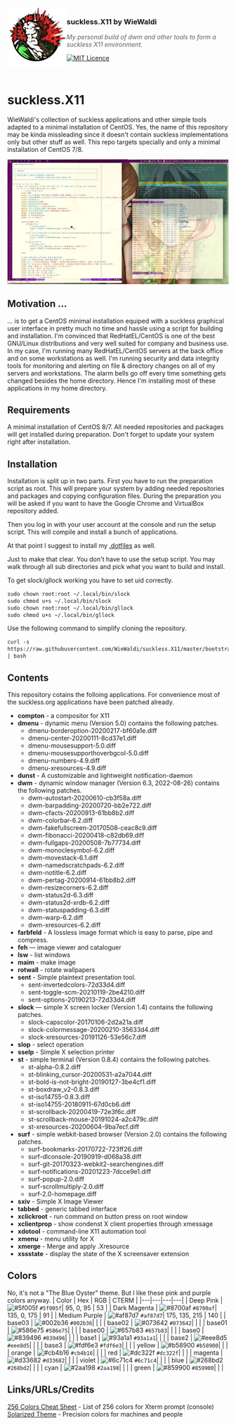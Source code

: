<img src="https://raw.githubusercontent.com/WieWaldi/suckless.X11/master/img/RZ-Amper_Logo_135x135.png" align="left" width="135px" height="135px" />

### suckless.X11 by WieWaldi
> *My personal build of dwm and other tools to form a suckless X11 environment.*

[![MIT Licence](https://badges.frapsoft.com/os/mit/mit.svg?v=103)](https://opensource.org/licenses/mit-license.php)

<br />

# suckless.X11
WieWaldi's collection of suckless applications and other simple tools adapted to
a minimal installation of CentOS. Yes, the name of this repository may be kinda
missleading since it doesn't contain suckless implementations only but other
stuff as well. This repo targets specially and only a minimal installation of
CentOS 7/8.

![screenshot](https://raw.githubusercontent.com/WieWaldi/suckless.X11/master/img/screenshot.jpg)

## Motivation ...
... is to get a CentOS minimal installation equiped with a suckless graphical
user interface in pretty much no time and hassle using a script for building
and installation.
I'm convinced that RedHatEL/CentOS is one of the best GNU/Linux distributions
and very well suited for company and business use. In my case, I'm running many
RedHatEL/CentOS servers at the back office and on some workstations as well.
I'm running security and data integrity tools for monitoring and alerting on
file & directory changes on all of my servers and workstations. The alarm bells
go off every time something gets changed besides the home directory. Hence I'm
installing most of these applications in my home directory.

## Requirements
A minimal installation of CentOS 8/7. All needed repositories and packages will
get installed during preparation. Don't forget to update your system right after
installation.

## Installation
Installation is split up in two parts. First you have to run the preparation
script as root. This will prepare your system by adding needed repositories and
packages and copying configuration files. During the preparation you will be
asked if you want to have the Google Chrome and VirtualBox repository added.

Then you log in with your user account at the console and run the setup script.
This will compile and install a bunch of applications. 

At that point I suggest to install my [.dotfiles](https://github.com/WieWaldi/.dotfiles)
as well.

Just to make that clear. You don't have to use the setup script. You may walk
through all sub directories and pick what you want to build and install.

To get slock/gllock working you have to set uid correctly.
```
sudo chown root:root ~/.local/bin/slock
sudo chmod u+s ~/.local/bin/slock
sudo chown root:root ~/.local/bin/gllock
sudo chmod u+s ~/.local/bin/gllock
```

Use the following command to simplify cloning the repository.
```
curl -s https://raw.githubusercontent.com/WieWaldi/suckless.X11/master/bootstrap.sh | bash
```

## Contents
This repository cotains the folloing applications. For convenience most of the
suckless.org applications have been patched already.
- **compton** - a compositor for X11
- **dmenu** - dynamic menu (Version 5.0) contains the following patches.
  - dmenu-borderoption-20200217-bf60a1e.diff
  - dmenu-center-20200111-8cd37e1.diff
  - dmenu-mousesupport-5.0.diff
  - dmenu-mousesupporthoverbgcol-5.0.diff
  - dmenu-numbers-4.9.diff
  - dmenu-xresources-4.9.diff
- **dunst** - A customizable and lightweight notification-daemon
- **dwm** - dynamic window manager (Version 6.3, 2022-08-26) contains the following patches.
  - dwm-autostart-20200610-cb3f58a.diff
  - dwm-barpadding-20200720-bb2e722.diff
  - dwm-cfacts-20200913-61bb8b2.diff
  - dwm-colorbar-6.2.diff
  - dwm-fakefullscreen-20170508-ceac8c9.diff
  - dwm-fibonacci-20200418-c82db69.diff
  - dwm-fullgaps-20200508-7b77734.diff
  - dwm-monoclesymbol-6.2.diff
  - dwm-movestack-6.1.diff
  - dwm-namedscratchpads-6.2.diff
  - dwm-notitle-6.2.diff
  - dwm-pertag-20200914-61bb8b2.diff
  - dwm-resizecorners-6.2.diff
  - dwm-status2d-6.3.diff
  - dwm-status2d-xrdb-6.2.diff
  - dwm-statuspadding-6.3.diff
  - dwm-warp-6.2.diff
  - dwm-xresources-6.2.diff
- **farbfeld** - A lossless image format which is easy to parse, pipe and compress.
- **feh** — image viewer and cataloguer
- **lsw** - list windows
- **maim** - make image
- **rotwall** - rotate wallpapers
- **sent** - Simple plaintext presentation tool.
  - sent-invertedcolors-72d33d4.diff
  - sent-toggle-scm-20210119-2be4210.diff
  - sent-options-20190213-72d33d4.diff
- **slock** — simple X screen locker (Version 1.4) contains the following patches.
  - slock-capscolor-20170106-2d2a21a.diff
  - slock-colormessage-20200210-35633d4.diff
  - slock-xresources-20191126-53e56c7.diff
- **slop** - select operation
- **sselp** - Simple X selection printer
- **st** - simple terminal (Version 0.8.4) contains the following patches.
  - st-alpha-0.8.2.diff
  - st-blinking_cursor-20200531-a2a7044.diff
  - st-bold-is-not-bright-20190127-3be4cf1.diff
  - st-boxdraw_v2-0.8.3.diff
  - st-iso14755-0.8.3.diff
  - st-iso14755-20180911-67d0cb6.diff
  - st-scrollback-20200419-72e3f6c.diff
  - st-scrollback-mouse-20191024-a2c479c.diff
  - st-xresources-20200604-9ba7ecf.diff
- **surf** - simple webkit-based browser (Version 2.0) contains the following patches.
  - surf-bookmarks-20170722-723ff26.diff
  - surf-dlconsole-20190919-d068a38.diff
  - surf-git-20170323-webkit2-searchengines.diff
  - surf-notifications-20201223-7dcce9e1.diff
  - surf-popup-2.0.diff
  - surf-scrollmultiply-2.0.diff
  - surf-2.0-homepage.diff
- **sxiv** - Simple X Image Viewer
- **tabbed** - generic tabbed interface
- **xclickroot** - run command on button press on root window
- **xclientprop** - show condenst X client properties through xmessage
- **xdotool** - command-line X11 automation tool
- **xmenu** - menu utility for X
- **xmerge** - Merge and apply .Xresource
- **xssstate** - display the state of the X screensaver extension

## Colors
No, it's not a "The Blue Oyster" theme. But I like these pink and purple colors anyway.
| Color         | Hex | RGB | CTERM |
|---|---|---|---|
| Deep Pink     |    ![#5f005f](https://via.placeholder.com/15/5f005f/5f005f.png) `#5f005f`| 95, 0, 95     | 53  |
| Dark Magenta  |    ![#8700af](https://via.placeholder.com/15/8700af/8700af.png) `#8700af`| 135, 0, 175   | 91  |
| Medium Purple |    ![#af87d7](https://via.placeholder.com/15/af87d7/af87d7.png) `#af87d7`| 175, 135, 215 | 140 |
| base03        |    ![#002b36](https://via.placeholder.com/15/002b36/002b36.png) `#002b36`|               |     |
| base02        |    ![#073642](https://via.placeholder.com/15/073642/073642.png) `#073642`|               |     |
| base01        |    ![#586e75](https://via.placeholder.com/15/586e75/586e75.png) `#586e75`|               |     |
| base00        |    ![#657b83](https://via.placeholder.com/15/657b83/657b83.png) `#657b83`|               |     |
| base0         |    ![#839496](https://via.placeholder.com/15/839496/839496.png) `#839496`|               |     |
| base1         |    ![#93a1a1](https://via.placeholder.com/15/93a1a1/93a1a1.png) `#93a1a1`|               |     |
| base2         |    ![#eee8d5](https://via.placeholder.com/15/eee8d5/eee8d5.png) `#eee8d5`|               |     |
| base3         |    ![#fdf6e3](https://via.placeholder.com/15/fdf6e3/fdf6e3.png) `#fdf6e3`|               |     |
| yellow        |    ![#b58900](https://via.placeholder.com/15/b58900/b58900.png) `#b58900`|               |     |
| orange        |    ![#cb4b16](https://via.placeholder.com/15/cb4b16/cb4b16.png) `#cb4b16`|               |     |
| red           |    ![#dc322f](https://via.placeholder.com/15/dc322f/dc322f.png) `#dc322f`|               |     |
| magenta       |    ![#d33682](https://via.placeholder.com/15/d33682/d33682.png) `#d33682`|               |     |
| violet        |    ![#6c71c4](https://via.placeholder.com/15/6c71c4/6c71c4.png) `#6c71c4`|               |     |
| blue          |    ![#268bd2](https://via.placeholder.com/15/268bd2/268bd2.png) `#268bd2`|               |     |
| cyan          |    ![#2aa198](https://via.placeholder.com/15/2aa198/2aa198.png) `#2aa198`|               |     |
| green         |    ![#859900](https://via.placeholder.com/15/859900/859900.png) `#859900`|               |     |

## Links/URLs/Credits  
[256 Colors Cheat Sheet](https://www.ditig.com/256-colors-cheat-sheet) - List of 256 colors for Xterm prompt (console)  
[Solarized Theme](https://github.com/altercation/solarized) - Precision colors for machines and people  
